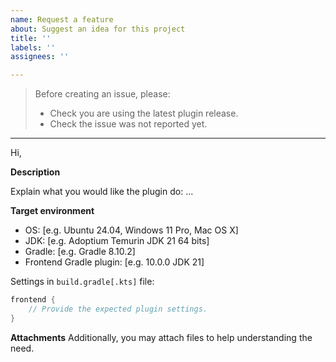 ```yaml
---
name: Request a feature
about: Suggest an idea for this project
title: ''
labels: ''
assignees: ''

---
```


> Before creating an issue, please:
> - Check you are using the latest plugin release.
> - Check the issue was not reported yet.

---

Hi,

**Description**

Explain what you would like the plugin do: ...

**Target environment**

- OS: [e.g. Ubuntu 24.04, Windows 11 Pro, Mac OS X]
- JDK: [e.g. Adoptium Temurin JDK 21 64 bits]
- Gradle: [e.g. Gradle 8.10.2]
- Frontend Gradle plugin: [e.g. 10.0.0 JDK 21]

Settings in `build.gradle[.kts]` file:
```groovy
frontend {
    // Provide the expected plugin settings.
}
```

**Attachments**
Additionally, you may attach files to help understanding the need.

